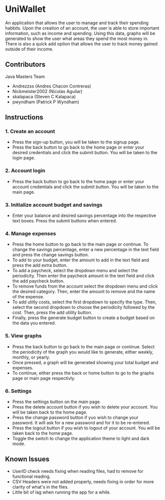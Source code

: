 # UniWallet
An application that allows the user to manage and track their spending habbits. Upon the creation of an account, the user is able to store important information, such as income and spending. Using this data, graphs will be generated to show the user what areas they spend the most money in. There is also a quick add option that allows the user to track money gained outside of their income.

## Contributors
Java Masters Team
- Andrezzss (Andres Chacon Contreras)
- Nickmeister2002 (Nicolas Aguilar)
- skalapaca (Steven C Kalapaca)
- pwyndham (Patrick P Wyndham) 

## Instructions 
### 1. Create an account
- Press the sign-up button, you will be taken to the signup page.
- Press the back button to go back to the home page or enter your desired credentials and click the submit button. You will be taken to the login page.
### 2. Account login
- Press the back button to go back to the home page or enter your account credentials and click the submit button. You will be taken to the main page.
### 3. Initialize account budget and savings
- Enter your balance and desired savings percentage into the respective text boxes. Press the submit buttons when entered.
### 4. Manage expenses
- Press the home button to go back to the main page or continue. To change the savings percentage, enter a new percentage in the text field and press the change savings button.
- To add to your budget, enter the amount to add in the text field and press the add extra button.
- To add a paycheck, select the dropdown menu and select the periodicity. Then enter the paycheck amount in the text field and click the add paycheck button.
- To remove funds from the account select the dropdown menu and click the desired category. Then, enter the amount to remove and the name of the expense.
- To add utitly costs, select the first dropdown to specify the type. Then, select the second dropdown to choose the periodicity followed by the cost. Then, press the add utility button.
- Finally, press the generate budget button to create a budget based on the data you entered.
### 5. View graphs
-  Press the back button to go back to the main page or continue. Select the periodicity of the graph you would like to generate, either weekly, monthly, or yearly.
-  Once pressed, a graph will be generated showing your total budget and expenses.
-  To continue, either press the back or home button to go to the graphs page or main page respectivly.
### 6. Settings
- Press the settings button on the main page.
- Press the delete account button if you wish to delete your account. You will be taken back to the home page.
- Press the change password button if yuo wish to change your password. It will ask for a new password and for it to be re-entered.
- Press the logout button if you wish to logout of your account. You will be taken back to the home page.
- Toggle the switch to change the application theme to light and dark mode.
## Known Issues
- UserID check needs fixing when reading files, had to remove for functional reading.
- CSV Headers were not added properly, needs fixing in order for more clarity of what's in the files.
- Little bit of lag when running the app for a while. 
  
